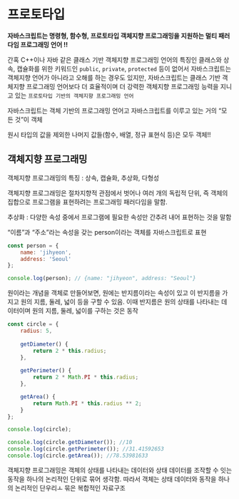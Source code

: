 # 프로토타입

**자바스크립트는 명령형, 함수형, 프로토타입 객체지향 프로그래밍을 지원하는 멀티 패러다임 프로그래밍 언어 !!**

간혹 C++이나 자바 같은 클래스 기반 객체지향 프로그래밍 언어의 특징인 클래스와 상속, 캡슐화를 위한 키워드인 `public`, `private`, `protected` 등이 없어서 자바스크립트는 객체지향 언어가 아니라고 오해를 하는 경우도 있지만, 자바스크립트는 클래스 기반 객체지향 프로그래밍 언어보다 더 효율적이며 더 강력한 객체지향 프로그래밍 능력을 지니고 있는 `프로토타입 기반의 객체지향 프로그래밍 언어`

자바스크립트는 객체 기반의 프로그래밍 언어고 자바스크립트를 이루고 있는 거의 “모든 것”이 객체

원시 타입의 값을 제외한 나머지 값들(함수, 배열, 정규 표현식 등)은 모두 객체!!

## 객체지향 프로그래밍

객체지향 프로그래밍의 특징 : 상속, 캡슐화, 추상화, 다형성

객체지향 프로그래밍은 절차지향적 관점에서 벗어나 여러 개의 독립적 단위, 즉 객체의 집합으로 프로그램을 표현하려는 프로그래밍 패러다임을 말함.

추상화 : 다양한 속성 중에서 프로그램에 필요한 속성만 간추려 내어 표현하는 것을 말함

“이름”과 “주소”라는 속성을 갖는 person이라는 객체를 자바스크립트로 표현

```jsx
const person = {
	name: 'jihyeon',
	address: 'Seoul'
};

console.log(person); // {name: "jihyeon", address: "Seoul"}
```

원이라는 개념을 객체로 만들어보면, 원에는 반지름이라는 속성이 있고 이 반지름을 가지고 원의 지름, 둘레, 넓이 등을 구할 수 있음. 이때 반지름은 원의 상태를 나타내는 데이터이며 원의 지름, 둘레, 넓이를 구하는 것은 동작

```jsx
const circle = {
	radius: 5,
	
	getDiameter() {
		return 2 * this.radius;
	},
	
	getPerimeter() {
		return 2 * Math.PI * this.radius;
	},

	getArea() {
		return Math.PI * this.radius ** 2;
	}
};

console.log(circle);

console.log(circle.getDiameter()); //10
console.log(circle.getPerimeter()); //31.41592653
console.log(circle.getArea()); //78.53981633

```

객체지향 프로그래밍은 객체의 상태를 나타내는 데이터와 상태 데이터를 조작할 수 잇는 동작을 하나의 논리적인 단위로 묶어 생각함. 따라서 객체는 상태 데이터와 동작을 하나의 논리적인 단우리ㅗ 묶은 복합적인 자료구조